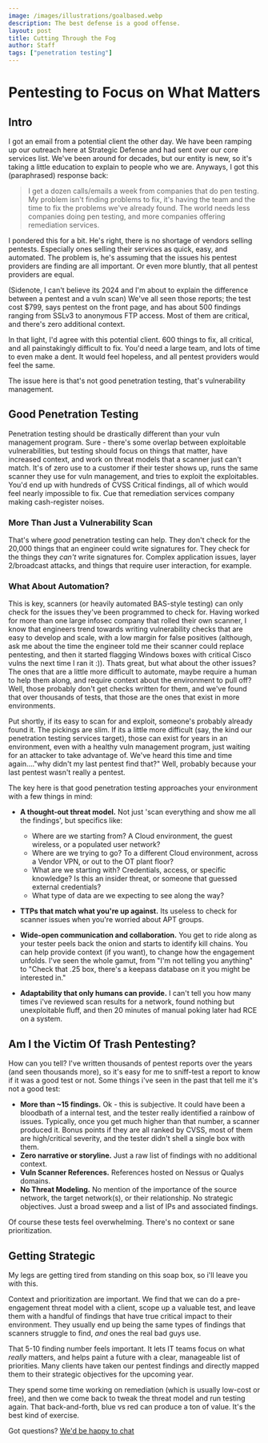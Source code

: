 ```yaml
---
image: /images/illustrations/goalbased.webp
description: The best defense is a good offense.
layout: post
title: Cutting Through the Fog
author: Staff
tags: ["penetration testing"]
---
```


# Pentesting to Focus on What Matters

## Intro
I got an email from a potential client the other day. We have been ramping up our outreach here at Strategic Defense and had sent over our core services list. We've been around for decades, but our entity is new, so it's taking a little education to explain to people who we are. Anyways, I got this (paraphrased) response back:

> I get a dozen calls/emails a week from companies that do pen testing. My problem isn't finding problems to fix, it's having the team and the time to fix the problems we've already found. The world needs less companies doing pen testing, and more companies offering remediation services.

I pondered this for a bit. He's right, there is no shortage of vendors selling pentests. Especially ones selling their services as quick, easy, and automated. The problem is, he's assuming that the issues his pentest providers are finding are all important. Or even more bluntly, that all pentest providers are equal. 

(Sidenote, I can't believe its 2024 and I'm about to explain the difference between a pentest and a vuln scan) We've all seen those reports; the test cost $799, says pentest on the front page, and has about 500 findings ranging from SSLv3 to anonymous FTP access. Most of them are critical, and there's zero additional context. 

In that light, I'd agree with this potential client. 600 things to fix, all critical, and all painstakingly difficult to fix. You'd need a large team, and lots of time to even make a dent. It would feel hopeless, and all pentest providers would feel the same.

The issue here is that's not good penetration testing, that's vulnerability management. 

## Good Penetration Testing
Penetration testing should be drastically different than your vuln management program. Sure - there's some overlap between exploitable vulnerabilities, but testing should focus on things that matter, have increased context, and work on threat models that a scanner just can't match. It's of zero use to a customer if their tester shows up, runs the same scanner they use for vuln management, and tries to exploit the exploitables. You'd end up with hundreds of CVSS Critical findings, all of which would feel nearly impossible to fix. Cue that remediation services company making cash-register noises.

### More Than Just a Vulnerability Scan

That's where _good_ penetration testing can help. They don't check for the 20,000 things that an engineer could write signatures for. They check for the things they _can't_ write signatures for. Complex application issues, layer 2/broadcast attacks, and things that require user interaction, for example.

### What About Automation?
This is key, scanners (or heavily automated BAS-style testing) can only check for the issues they've been programmed to check for. Having worked for more than one large infosec company that rolled their own scanner, I know that engineers trend towards writing vulnerability checks that are easy to develop and scale, with a low margin for false positives (although, ask me about the time the engineer told me their scanner could replace pentesting, and then it started flagging Windows boxes with critical Cisco vulns the next time I ran it :)). Thats great, but what about the other issues? The ones that are a little more difficult to automate, maybe require a human to help them along, and require context about the environment to pull off? Well, those probably don't get checks written for them, and we've found that over thousands of tests, that those are the ones that exist in more environments. 

Put shortly, if its easy to scan for and exploit, someone's probably already found it. The pickings are slim. If its a little more difficult (say, the kind our penetration testing services target), those can exist for years in an environment, even with a healthy vuln management program, just waiting for an attacker to take advantage of. We've heard this time and time again...."why didn't my last pentest find that?" Well, probably because your last pentest wasn't really a pentest.

The key here is that good penetration testing approaches your environment with a few things in mind:

- **A thought-out threat model.** Not just 'scan everything and show me all the findings', but specifics like:
    - Where are we starting from? A Cloud environment, the guest wireless, or a populated user network?
    - Where are we trying to go? To a different Cloud environment, across a Vendor VPN, or out to the OT plant floor?
    - What are we starting with? Credentials, access, or specific knowledge? Is this an insider threat, or someone that guessed external credentials?
    - What type of data are we expecting to see along the way?

- **TTPs that match what you're up against.** Its useless to check for scanner issues when you're worried about APT groups. 
- **Wide-open communication and collaboration.** You get to ride along as your tester peels back the onion and starts to identify kill chains. You can help provide context (if you want), to change how the engagement unfolds. I've seen the whole gamut, from "I'm not telling you anything" to "Check that .25 box, there's a keepass database on it you might be interested in."
- **Adaptability that only humans can provide.** I can't tell you how many times i've reviewed scan results for a network, found nothing but unexploitable fluff, and then 20 minutes of manual poking later had RCE on a system.


## Am I the Victim Of Trash Pentesting?
How can you tell? I've written thousands of pentest reports over the years (and seen thousands more), so it's easy for me to sniff-test a report to know if it was a good test or not. Some things i've seen in the past that tell me it's not a good test:

- **More than ~15 findings.** Ok - this is subjective. It could have been a bloodbath of a internal test, and the tester really identified a rainbow of issues. Typically, once you get much higher than that number, a scanner produced it. Bonus points if they are all ranked by CVSS, most of them are high/critical severity, and the tester didn't shell a single box with them.
- **Zero narrative or storyline.** Just a raw list of findings with no additional context.
- **Vuln Scanner References.** References hosted on Nessus or Qualys domains.
- **No Threat Modeling.** No mention of the importance of the source network, the target network(s), or their relationship. No strategic objectives. Just a broad sweep and a list of IPs and associated findings.

Of course these tests feel overwhelming. There's no context or sane prioritization. 

## Getting Strategic
My legs are getting tired from standing on this soap box, so i'll leave you with this. 

Context and prioritization are important. We find that we can do a pre-engagement threat model with a client, scope up a valuable test, and leave them with a handful of findings that have true critical impact to their environment. They usually end up being the same types of findings that scanners struggle to find, _and_ ones the real bad guys use.

That 5-10 finding number feels important. It lets IT teams focus on what _really_ matters, and helps paint a future with a clear, manageable list of priorities. Many clients have taken our pentest findings and directly mapped them to their strategic objectives for the upcoming year. 

They spend some time working on remediation (which is usually low-cost or free), and then we come back to tweak the threat model and run testing again. That back-and-forth, blue vs red can produce a ton of value. It's the best kind of exercise. 

Got questions? [We'd be happy to chat](/contact/)
